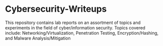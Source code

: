 # Cybersecurity-Writeups
This repository contains lab reports on an assortment of topics and experiments in the field of cyber/information security.
Topics covered include: Networking/Virtualization, Penetration Testing, Encryption/Hashing, and Malware Analysis/Mitigation
